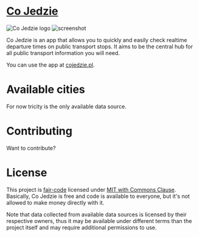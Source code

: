 # [Co Jedzie](https://cojedzie.pl)
![Co Jedzie logo](https://i.imgur.com/oMCMAxa.png)
![screenshot](https://i.imgur.com/kpcwgjb.png)

Co Jedzie is an app that allows you to quickly and easily check realtime departure times on public transport stops. It 
aims to be the central hub for all public transport information you will need.

You can use the app at [cojedzie.pl](https://cojedzie.pl).

# Available cities
For now tricity is the only available data source. 

# Contributing
Want to contribute? 

# License
This project is [fair-code](https://faircode.io/) licensed under [MIT with Commons Clause](./LICENSE.md). Basically, Co 
Jedzie is free and code is available to everyone, but it's not allowed to make money directly with it.

Note that data collected from available data sources is licensed by their respective owners, thus it may be 
available under different terms than the project itself and may require additional permissions to use.
